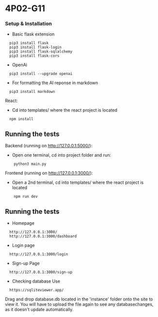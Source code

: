 # 4P02-G11

### Setup & Installation
- Basic flask extension
```
  pip3 install flask
  pip3 install flask-login
  pip3 install flask-sqlalchemy
  pip3 install flask-cors
```

- OpenAi
```
  pip3 install --upgrade openai
```
- For formatting the AI reponse in markdown
```
  pip3 install markdown
```

React:
- Cd into templates/ where the react project is located
```
  npm install
```


## Running the tests
Backend (running on http://127.0.0.1:5000/):
- Open one terminal, cd into project folder and run:
```
    python3 main.py
```

Frontend (running on http://127.0.0.1:3000/):
- Open a 2nd terminal, cd into templates/ where the react project is located
```
    npm run dev
```


## Running the tests

- Homepage

```
  http://127.0.0.1:3000/
  http://127.0.0.1:3000/dashboard
```

- Login page

```
  http://127.0.0.1:3000/login
```

- Sign-up Page

```
  http://127.0.0.1:3000/sign-up
```

- Checking database
Use 

```
  https://sqliteviewer.app/
```

Drag and drop database.db located in the 'instance' folder onto the site to view it.
You will have to upload the file again to see any databasechanges, as 
it doesn't update automatically.

